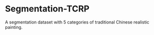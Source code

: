 # Segmentation-TCRP
A segmentation dataset with 5 categories of traditional Chinese realistic painting.
